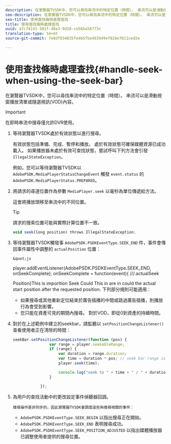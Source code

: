 ```yaml
---
description: 在瀏覽器TVSDK中，您可以尋找串流中的特定位置（時間）。 串流可以是滑動視窗播放清單或隨選視訊(VOD)內容。
seo-description: 在瀏覽器TVSDK中，您可以尋找串流中的特定位置（時間）。 串流可以是滑動視窗播放清單或隨選視訊(VOD)內容。
seo-title: 使用查找條時處理查找
title: 使用查找條時處理查找
uuid: a7c74141-581f-40a3-9d28-ce56ba56773c
translation-type: tm+mt
source-git-commit: 7e8df034035fe465fbe403949ef828e7811ced2e

---
```



# 使用查找條時處理查找{#handle-seek-when-using-the-seek-bar}

在瀏覽器TVSDK中，您可以尋找串流中的特定位置（時間）。 串流可以是滑動視窗播放清單或隨選視訊(VOD)內容。

>[!IMPORTANT]
>
>在即時串流中搜尋僅允許DVR使用。

1. 等待瀏覽器TVSDK處於有效狀態以進行搜尋。

   有效狀態包括準備、完成、暫停和播放。 處於有效狀態可確保媒體資源已成功載入。 如果播放器未處於有效可查找狀態，嘗試呼叫下列方法會引發 `IllegalStateException`。

   例如，您可以等待瀏覽器TVSDK以 `AdobePSDK.MediaPlayerStatusChangeEvent` 觸發 `event.status` 的 `AdobePSDK.MediaPlayerStatus.PREPARED`。

1. 將請求的尋道位置作為參數 `MediaPlayer.seek` 以毫秒為單位傳遞給方法。

   這會將播放頭移至串流中的不同位置。

   >[!TIP]
   >
   >請求的搜索位置可能與實際計算位置不一致。

   ```js
   void seek(long position) throws IllegalStateException;
   ```

1. 等待瀏覽器TVSDK觸發事 `AdobePSDK.PSDKEventType.SEEK_END` 件，事件會傳回事件屬性中調整的 `actualPosition` 位置：

       &quot;js
    player.addEventListener(AdobePSDK.PSDKEventType.SEEK_END, onSeekComplete);
      onSeekComplete = function(event){
 ///.actualSeek     
    
    
    
    Position}This is imporition Seek Could This in are in could the actual start position after the requested position. 下列部分規則可能適用：
   
   * 如果搜尋或其他重新定位結束於廣告插播的中間或跳過廣告插播，則播放行為會受到影響。
   * 您只能在資產可見的期間內搜尋。 對於VOD，即從0到資產的持續時間。

1. 對於在上述範例中建立的seekbar，請監聽以 `setPositionChangeListener()` 查看使用者正在清除的時間：

   ```js
   seekBar.setPositionChangeListener(function (pos) { 
                   var range = player.seekableRange; 
                   if (range) { 
                       var duration = range.duration; 
                       var time = duration * pos; // seek bar range is [0,1] 
                       player.seek(time); 
   
                       console.log("seek to " + time + " / " + duration); 
                   } 
   
               }); 
   ```

1. 為用戶的查找活動中的更改設定事件偵聽器回調。

       搜尋操作是非同步的，因此瀏覽器TVSDK會調度這些與搜尋相關的事件：
   
   * `AdobePSDK.PSDKEventType.SEEK_BEGIN` 以指出搜尋正在開始。
   * `AdobePSDK.PSDKEventType.SEEK_END` 表明搜尋成功。
   * `AdobePSDK.PSDKEventType.SEEK_POSITION_ADJUSTED` 以指出媒體播放器已調整使用者提供的搜尋位置。

